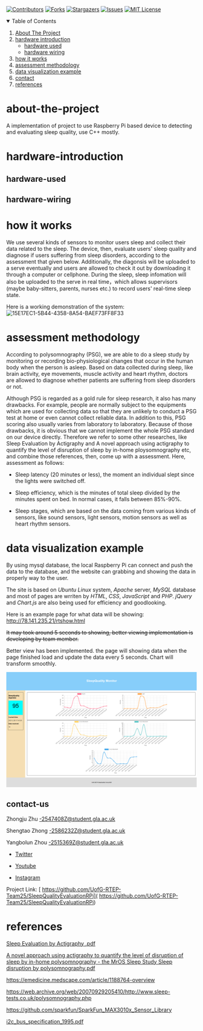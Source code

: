 
[![Contributors][contributors-shield]][contributors-url]
[![Forks][forks-shield]][forks-url]
[![Stargazers][stars-shield]][stars-url]
[![Issues][issues-shield]][issues-url]
[![MIT License][license-shield]][license-url]

<!-- TABLE OF CONTENTS -->
<details open="open">
  <summary>Table of Contents</summary>
  <ol>
    <li><a href="#about-the-project">About The Project</a></li>
    <li>
      <a href="#hardware-introduction">hardware introduction</a>
      <ul>
        <li><a href="#hardware-used">hardware used</a></li>
        <li><a href="#hardware-wiring">hardware wiring</a></li>
      </ul>
    </li>
    <li><a href="#how-it-works">how it works</a></li>
    <li><a href="#assessment-methodology">assessment methodology</a></li>
    <li><a href="#data-visualization-example">data visualization example</a></li>
    <li><a href="#contact-us">contact</a></li>
    <li><a href="#references">references</a></li>
  </ol>
</details>


# about-the-project
A implementation of project to use Raspberry Pi based device to detecting and evaluating sleep quality, use C++ mostly.
# hardware-introduction
## hardware-used
## hardware-wiring
# how it works
We use several kinds of sensors to monitor users sleep and collect their data related to the sleep. The device, then, evaluate users' sleep quality and diagnose if users suffering from sleep disorders, according to the assessment that given below. Additionally, the diagonsis will be uploaded to a serve eventually and users are allowed to check it out by downloading it through a computer or cellphone. During the sleep, sleep infomation will also be uploaded to the serve in real time，which allows supervisors (maybe baby-sitters, parents, nurses etc.) to record users' real-time sleep state.

Here is a working demonstration of the system:
![15E17EC1-5B44-4358-8A54-BAEF73FF8F33](https://user-images.githubusercontent.com/77977624/109402512-73ac1700-794e-11eb-8671-5e314399f869.jpeg)
# assessment methodology
According to polysomnography (PSG), we are able to do a sleep study by monitoring or recording bio-physiological changes that occur in the human body when the person is asleep. Based on data collected during sleep, like brain activity, eye movements, muscle activity and heart rhythm, doctors are allowed to diagnose whether patients are suffering from sleep disorders or not.

Although PSG is regarded as a gold rule for sleep research, it also has many drawbacks. For example, people are normally subject to the equipments which are used for collecting data so that they are unlikely to conduct a PSG test at home or even cannot collect reliable data. In addition to this, PSG scoring also usually varies from laboratory to laboratory. Because of those drawbacks, it is obvious that we cannot implement the whole PSG standard on our device directly. Therefore we refer to some other researches, like Sleep Evaluation by Actigraphy and A novel approach using actigraphy to quantify the level of disruption of sleep by in-home ploysomnography etc, and combine those references, then, come up with a assessment.
Here, assessment as follows:

* Sleep latency (20 minutes or less), the moment an individual slept since the lights were switched off.

* Sleep efficiency, which is the minutes of total sleep divided by the minutes spent on bed. In normal cases, it falls between 85%-90%.

* Sleep stages, which are based on the data coming from various kinds of sensors, like sound sensors, light sensors, motion sensors as well as heart rhythm sensors.

# data visualization example
By using mysql database, the local Raspberry Pi can connect and push the data to the database, and the website can grabbing and showing the data in properly way to the user.

The site is based on *Ubuntu Linux* system, *Apache* server, *MySQL* database and most of pages are wrriten by *HTML*, *CSS*, *JavaScript* and *PHP*. *jQuery* and *Chart.js* are also being used for efficiency and goodlooking.

Here is an example page for what data will be showing: http://78.141.235.21/rtshow.html

~~It may took around 5 seconds to showing, better viewing implementation is developing by team member.~~

Better view has been implemented. the page will showing data when the page finished load and update the data every 5 seconds. Chart will transform smoothly.

![view-example1](https://github.com/UofG-RTEP-Team25/SleepQualityEvaluationRPi/blob/main/Documents/img/view-example1.png?raw=true)


<!-- CONTACT -->
## contact-us

Zhongju Zhu     -2547408Z@student.gla.ac.uk

Shengtao Zhong  -2586232Z@student.gla.ac.uk

Yangbolun Zhou  -2515369Z@student.gla.ac.uk

* [Twitter](https://twitter.com/jianzha47918304/status/1381001029836226560?s=21) 

* [Youtube](https://www.youtube.com/watch?v=cMlTJh96JMU) 

* [Instagram](https://www.instagram.com/glasgowteam15/) 


Project Link: [ https://github.com/UofG-RTEP-Team25/SleepQualityEvaluationRPi]( https://github.com/UofG-RTEP-Team25/SleepQualityEvaluationRPi)



# references
[Sleep Evaluation by Actigraphy .pdf](https://github.com/UofG-RTEP-Team25/SleepQualityEvaluationRPi/files/6055883/Sleep.Evaluation.by.Actigraphy.pdf)

[A novel approach using actigraphy to quantify the level of disruption of sleep by in-home polysomnography - the MrOS Sleep Study Sleep disruption by polysomnography.pdf](https://github.com/UofG-RTEP-Team25/SleepQualityEvaluationRPi/files/6055884/A.novel.approach.using.actigraphy.to.quantify.the.level.of.disruption.of.sleep.by.in-home.polysomnography.-.the.MrOS.Sleep.Study.Sleep.disruption.by.polysomnography.pdf)

https://emedicine.medscape.com/article/1188764-overview

https://web.archive.org/web/20070929205410/http://www.sleep-tests.co.uk/polysomnography.php

https://github.com/sparkfun/SparkFun_MAX3010x_Sensor_Library

[i2c_bus_specification_1995.pdf](https://github.com/UofG-RTEP-Team25/SleepQualityEvaluationRPi/files/6292281/i2c_bus_specification_1995.pdf)




<!-- MARKDOWN LINKS & IMAGES -->
<!-- https://www.markdownguide.org/basic-syntax/#reference-style-links -->
[contributors-shield]: https://img.shields.io/badge/CONTRIBUTORS-3-green
[contributors-url]: https://github.com/UofG-RTEP-Team25/SleepQualityEvaluationRPi/graphs/contributors
[forks-shield]: https://img.shields.io/badge/FORKS-blue
[forks-url]: https://github.com/UofG-RTEP-Team25/SleepQualityEvaluationRPi/network/members
[stars-shield]: https://img.shields.io/badge/STARS-red
[stars-url]: https://github.com/UofG-RTEP-Team25/SleepQualityEvaluationRPi/stargazers
[issues-shield]: https://img.shields.io/badge/ISSUES-yellow
[issues-url]: https://github.com/UofG-RTEP-Team25/SleepQualityEvaluationRPi/issues
[license-shield]: https://img.shields.io/badge/LICENSE-MIT-green
[license-url]: https://github.com/UofG-RTEP-Team25/SleepQualityEvaluationRPi/blob/main/LICENSE
[product-screenshot]: images/screenshot.png

